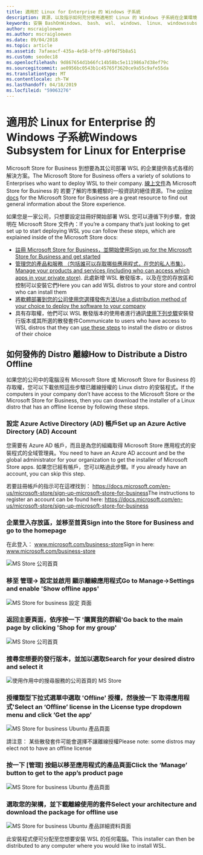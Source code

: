```yaml
---
title: 適用於 Linux for Enterprise 的 Windows 子系統
description: 資源，以及指示如何充分使用適用於 Linux 的 Windows 子系統在企業環境中。
keywords: 安裝 BashOnWindows、 bash、 wsl、 windows、 linux、 windowssubsystem、 ubuntu、 debian、 suse、 windows 10、 enterprise、 部署、 離線、 封裝、 存放區、 發佈、 安裝的 windows 子系統
author: mscraigloewen
ms.author: mscraigloewen
ms.date: 09/04/2018
ms.topic: article
ms.assetid: 7afaeacf-435a-4e58-bff0-a9f0d75b8a51
ms.custom: seodec18
ms.openlocfilehash: 9d867654d1b66fc14b58bc5e111986a7d38ef79c
ms.sourcegitcommit: ae0956bc0543b1c45765f3620ce9a55c9afe55da
ms.translationtype: MT
ms.contentlocale: zh-TW
ms.lasthandoff: 04/18/2019
ms.locfileid: "59063276"
---
```

# <a name="windows-subsystem-for-linux-for-enterprise"></a><span data-ttu-id="630df-104">適用於 Linux for Enterprise 的 Windows 子系統</span><span class="sxs-lookup"><span data-stu-id="630df-104">Windows Subsystem for Linux for Enterprise</span></span>

<span data-ttu-id="630df-105">Microsoft Store for Business 到想要為其公司部署 WSL 的企業提供各式各樣的解決方案。</span><span class="sxs-lookup"><span data-stu-id="630df-105">The Microsoft Store for Business offers a variety of solutions to Enterprises who want to deploy WSL to their company.</span></span> <span data-ttu-id="630df-106">[線上文件](https://docs.microsoft.com/en-us/microsoft-store/)為 Microsoft Store for Business 的 若要了解的市集體驗的一般資訊的絕佳資源。</span><span class="sxs-lookup"><span data-stu-id="630df-106">The [online docs](https://docs.microsoft.com/en-us/microsoft-store/) for the Microsoft Store for Business are a great resource to find out general information about the Store experience.</span></span>

<span data-ttu-id="630df-107">如果您是一家公司，只想要設定註冊好開始部署 WSL 您可以遵循下列步驟，會說明在 Microsoft Store 文件內：</span><span class="sxs-lookup"><span data-stu-id="630df-107">If you’re a company that’s just looking to get set up to start deploying WSL you can follow these steps, which are explained inside of the Microsoft Store docs:</span></span>

* [<span data-ttu-id="630df-108">註冊 Microsoft Store for Business，並開始使用</span><span class="sxs-lookup"><span data-stu-id="630df-108">Sign up for the Microsoft Store for Business and get started</span></span>](https://docs.microsoft.com/en-us/microsoft-store/sign-up-microsoft-store-for-business-overview)
* <span data-ttu-id="630df-109">[管理您的產品和服務 （包括誰可以存取哪些應用程式，在您的私人市集）](https://docs.microsoft.com/en-us/microsoft-store/manage-apps-microsoft-store-for-business-overview)。</span><span class="sxs-lookup"><span data-stu-id="630df-109">[Manage your products and services (including who can access which apps in your private store)](https://docs.microsoft.com/en-us/microsoft-store/manage-apps-microsoft-store-for-business-overview).</span></span> <span data-ttu-id="630df-110">此處新增 WSL 散發版本，以及在您的存放區和控制可以安裝它們</span><span class="sxs-lookup"><span data-stu-id="630df-110">Here you can add WSL distros to your store and control who can install them</span></span>
* [<span data-ttu-id="630df-111">將軟體部署到您的公司使用您選擇發佈方法</span><span class="sxs-lookup"><span data-stu-id="630df-111">Use a distribution method of your choice to deploy the software to your company</span></span>](https://docs.microsoft.com/en-us/microsoft-store/distribute-apps-to-your-employees-microsoft-store-for-business)
* <span data-ttu-id="630df-112">具有存取權，他們可以 WSL 散發版本的使用者進行通訊[使用下列步驟](https://docs.microsoft.com/en-us/windows/wsl/install-win10)安裝發行版本或其所選的散發套件</span><span class="sxs-lookup"><span data-stu-id="630df-112">Communicate to users who have access to WSL distros that they can [use these steps](https://docs.microsoft.com/en-us/windows/wsl/install-win10) to install the distro or distros of their choice</span></span> 

## <a name="how-to-distribute-a-distro-offline"></a><span data-ttu-id="630df-113">如何發佈的 Distro 離線</span><span class="sxs-lookup"><span data-stu-id="630df-113">How to Distribute a Distro Offline</span></span>

<span data-ttu-id="630df-114">如果您的公司中的電腦沒有 Microsoft Store 或 Microsoft Store for Business 的存取權，您可以下載依照這些步驟已離線授權的 Linux distro 的安裝程式。</span><span class="sxs-lookup"><span data-stu-id="630df-114">If the computers in your company don’t have access to the Microsoft Store or the Microsoft Store for Business, then you can download the installer of a Linux distro that has an offline license by following these steps.</span></span> 

### <a name="set-up-an-azure-active-directory-ad-account"></a><span data-ttu-id="630df-115">設定 Azure Active Directory (AD) 帳戶</span><span class="sxs-lookup"><span data-stu-id="630df-115">Set up an Azure Active Directory (AD) Account</span></span> 

<span data-ttu-id="630df-116">您需要有 Azure AD 帳戶，而且是為您的組織取得 Microsoft Store 應用程式的安裝程式的全域管理員。</span><span class="sxs-lookup"><span data-stu-id="630df-116">You need to have an Azure AD account and be the global administrator for your organization to get the installer of Microsoft Store apps.</span></span> <span data-ttu-id="630df-117">如果您已經有帳戶，您可以略過此步驟。</span><span class="sxs-lookup"><span data-stu-id="630df-117">If you already have an account, you can skip this step.</span></span>

<span data-ttu-id="630df-118">若要註冊帳戶的指示可在這裡找到： https://docs.microsoft.com/en-us/microsoft-store/sign-up-microsoft-store-for-business</span><span class="sxs-lookup"><span data-stu-id="630df-118">The instructions to register an account can be found here: https://docs.microsoft.com/en-us/microsoft-store/sign-up-microsoft-store-for-business</span></span>

### <a name="sign-into-the-store-for-business-and-go-to-the-homepage"></a><span data-ttu-id="630df-119">企業登入存放區，並移至首頁</span><span class="sxs-lookup"><span data-stu-id="630df-119">Sign into the Store for Business and go to the homepage</span></span>
<span data-ttu-id="630df-120">在此登入： www.microsoft.com/business-store</span><span class="sxs-lookup"><span data-stu-id="630df-120">Sign in here: www.microsoft.com/business-store</span></span>

![MS Store 公司首頁](media/offlineinstallscreens/1-screen.png)

### <a name="go-to-manage-settings-and-enable-show-offline-apps"></a><span data-ttu-id="630df-122">移至 管理-> 設定並啟用 顯示離線應用程式</span><span class="sxs-lookup"><span data-stu-id="630df-122">Go to Manage->Settings and enable 'Show offline apps'</span></span>

![MS Store for business 設定 頁面](media/offlineinstallscreens/2-screen.png)

### <a name="go-back-to-the-main-page-by-clicking-shop-for-my-group"></a><span data-ttu-id="630df-124">返回主要頁面，依序按一下 '購買我的群組'</span><span class="sxs-lookup"><span data-stu-id="630df-124">Go back to the main page by clicking 'Shop for my group'</span></span>

![MS Store 公司首頁](media/offlineinstallscreens/1-screen.png)

### <a name="search-for-your-desired-distro-and-select-it"></a><span data-ttu-id="630df-126">搜尋您想要的發行版本，並加以選取</span><span class="sxs-lookup"><span data-stu-id="630df-126">Search for your desired distro and select it</span></span>

![使用作用中的搜尋服務的公司首頁的 MS Store](media/offlineinstallscreens/3-screen.png)

### <a name="select-an-offline-license-in-the-license-type-dropdown-menu-and-click-get-the-app"></a><span data-ttu-id="630df-128">授權類型下拉式選單中選取 'Offline' 授權，然後按一下 取得應用程式'</span><span class="sxs-lookup"><span data-stu-id="630df-128">Select an ‘Offline’ license in the License type dropdown menu and click ‘Get the app’</span></span>

![MS Store for business Ubuntu 產品頁面](media/offlineinstallscreens/4-screen.png)

<span data-ttu-id="630df-130">請注意： 某些散發套件可能會選擇不讓離線授權</span><span class="sxs-lookup"><span data-stu-id="630df-130">Please note: some distros may elect not to have an offline license</span></span>

### <a name="click-the-manage-button-to-get-to-the-apps-product-page"></a><span data-ttu-id="630df-131">按一下 [管理] 按鈕以移至應用程式的產品頁面</span><span class="sxs-lookup"><span data-stu-id="630df-131">Click the ‘Manage’ button to get to the app’s product page</span></span>

![MS Store for business Ubuntu 產品頁面](media/offlineinstallscreens/5-screen.png)

### <a name="select-your-architecture-and-download-the-package-for-offline-use"></a><span data-ttu-id="630df-133">選取您的架構，並下載離線使用的套件</span><span class="sxs-lookup"><span data-stu-id="630df-133">Select your architecture and download the package for offline use</span></span>

![MS Store for business Ubuntu 產品詳細資料頁面](media/offlineinstallscreens/6-screen.png)

<span data-ttu-id="630df-135">此安裝程式便可分配至您想要安裝 WSL 的任何電腦。</span><span class="sxs-lookup"><span data-stu-id="630df-135">This installer can then be distributed to any computer where you would like to install WSL.</span></span>